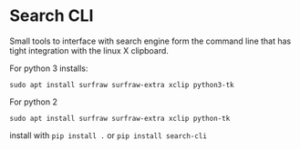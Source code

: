 # Search CLI

<!---[![Build Status](https://travis-ci.com/blester125/search_cli.svg?branch=master)](https://travis-ci.com/blester125/search_cli)--->

Small tools to interface with search engine form the command line that has tight integration with the linux X clipboard.

For python 3 installs:

`sudo apt install surfraw surfraw-extra xclip python3-tk`

For python 2

`sudo apt install surfraw surfraw-extra xclip python-tk`

install with `pip install .` or `pip install search-cli`
